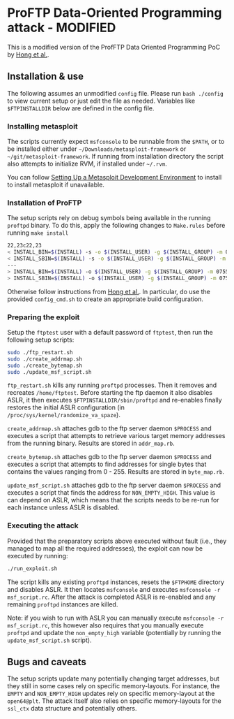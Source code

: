 # ProFTP Data-Oriented Programming attack - MODIFIED

This is a modified version of the ProfFTP Data Oriented Programming PoC by [Hong
et al.][1].

## Installation & use

The following assumes an unmodified `config` file. Please run `bash ./config` to
view current setup or just edit the file as needed. Variables like
`$FTPINSTALLDIR` below are defined in the config file.

### Installing metasploit

The scripts currently expect `msfconsole` to be runnable from the `$PATH`, or to
be installed either under `~/Downloads/metasploit-framework` or
`~/git/metasploit-framework`. If running from installation directory the script
also attempts to initialize RVM, if installed under `~/.rvm`. 

You can follow [Setting Up a Metasploit Development Environment][2] to install
to install metasploit if unavailable.

### Installation of ProFTP

The setup scripts rely on debug symbols being available in the running `proftpd`
binary. To do this, apply the following changes to `Make.rules` before running
`make install`

```sh
22,23c22,23
< INSTALL_BIN=$(INSTALL) -s -o $(INSTALL_USER) -g $(INSTALL_GROUP) -m 0755
< INSTALL_SBIN=$(INSTALL) -s -o $(INSTALL_USER) -g $(INSTALL_GROUP) -m 0755
---
> INSTALL_BIN=$(INSTALL) -o $(INSTALL_USER) -g $(INSTALL_GROUP) -m 0755
> INSTALL_SBIN=$(INSTALL) -o $(INSTALL_USER) -g $(INSTALL_GROUP) -m 0755
```

Otherwise follow instructions from [Hong et al.][1]. In particular, do use
the provided `config_cmd.sh` to create an appropriate build configuration.

### Preparing the exploit

Setup the `ftptest` user with a default password of `ftptest`, then run the
following setup scripts:

```sh
sudo ./ftp_restart.sh
sudo ./create_addrmap.sh
sudo ./create_bytemap.sh
sudo ./update_msf_script.sh
```

`ftp_restart.sh` kills any running `proftpd` processes. Then it removes and
recreates `/home/ftptest`. Before starting the ftp daemon it also disables ASLR,
it then executes `$FTPINSTALLDIR/sbin/proftpd` and re-enables finally restores
the initial ASLR configuration (in `/proc/sys/kernel/randomize_va_spaze`).

`create_addrmap.sh` attaches gdb to the ftp server daemon `$PROCESS` and
executes a script that attempts to retrieve various target memory addresses from
the running binary. Results are stored in `addr_map.rb`.

`create_bytemap.sh` attaches gdb to the ftp server daemon `$PROCESS` and
executes a script that attempts to find addresses for single bytes that contains
the values ranging from 0 - 255. Results are stored in `byte_map.rb`.

`update_msf_script.sh` attaches gdb to the ftp server daemon `$PROCESS` and
executes a script that finds the address for `NON_EMPTY_HIGH`. This value is can
depend on ASLR, which means that the scripts needs to be re-run for each
instance unless ASLR is disabled.

### Executing the attack

Provided that the preparatory scripts above executed without fault (i.e., they
managed to map all the required addresses), the exploit can now be executed by
running:

```sh
./run_exploit.sh
```

The script kills any existing `proftpd` instances, resets the `$FTPHOME`
directory and disables ASLR. It then locates `msfconsole` and executes
`msfconsole -r msf_script.rc`. After the attack is completed ASLR is re-enabled
and any remaining `proftpd` instances are killed.

Note: if you wish to run with ASLR you can manually execute `msfconsole -r
msf_script.rc`, this however also requires that you manually execute `proftpd`
and update the `non_empty_high` variable (potentially by running the
`update_msf_script.sh` script).

## Bugs and caveats

The setup scripts update many potentially changing target addresses, but they
still in some cases rely on specific memory-layouts. For instance, the `EMPTY`
and `NON_EMPTY_HIGH` updates rely on specific memory-layout at the `open64@plt`.
The attack itself also relies on specific memory-layouts for the `ssl_ctx` data
structure and potentially others.


[1]: https://huhong-nus.github.io/advanced-DOP/ "Hong, et al. ``Data-oriented programming: On the expressiveness of non-control data attacks.'' Security and Privacy (SP), 2016 IEEE Symposium on. IEEE, 2016." 
[2]: https://github.com/rapid7/metasploit-framework/wiki/Setting-Up-a-Metasploit-Development-Environment "Setting Up a Metasploit Development Environment"
